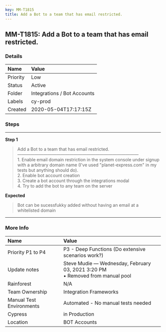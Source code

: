 ```yaml
---
key: MM-T1815
title: Add a Bot to a team that has email restricted.
---
```


## MM-T1815: Add a Bot to a team that has email restricted.

### Details

| Name     | Value                       |
| :------- | :-------------------------- |
| Priority | Low                         |
| Status   | Active                      |
| Folder   | Integrations / Bot Accounts |
| Labels   | cy-prod                     |
| Created  | 2020-05-04T17:17:15Z        |

### Steps

<hr/>

**Step 1**

> <article>Add a Bot to a team that has email restricted.<br />&mdash;&mdash;&mdash;&mdash;&mdash;&mdash;&mdash;&mdash;&mdash;&mdash;&mdash;&mdash;&mdash;&mdash;&mdash;&mdash;&mdash;&mdash;&mdash;&mdash;&mdash;&mdash;&mdash;&mdash;&mdash;&mdash;&mdash;&mdash;<br />1. Enable email domain restriction in the system console under signup with a arbitrary domain name (I've used &quot;planet-express.com&quot; in my tests but anything should do).<br />2. Enable bot account creation<br />3. Create a bot account through the integrations modal<br />4. Try to add the bot to any team on the server</article>

**Expected**

> <article>Bot can be sucessfukky added without having an email at a whitelisted domain</article>

<hr/>

### More Info

| Name                     | Value                                                                            |
| :----------------------- | :------------------------------------------------------------------------------- |
| Priority P1 to P4        | P3 - Deep Functions (Do extensive scenarios work?)                               |
| Update notes             | Steve Mudie — Wednesday, February 03, 2021 3:20 PM<br>• Removed from manual pool |
| Rainforest               | N/A                                                                              |
| Team Ownership           | Integration Frameworks                                                           |
| Manual Test Environments | Automated - No manual tests needed                                               |
| Cypress                  | in Production                                                                    |
| Location                 | BOT Accounts                                                                     |
